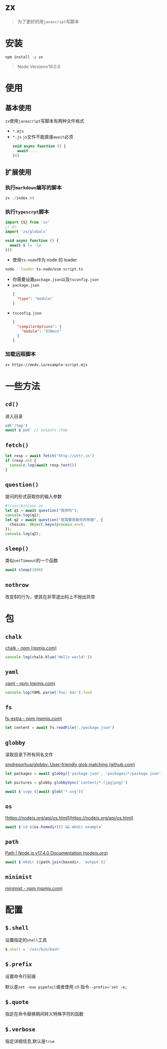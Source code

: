 # zx

> 为了更好的用`javascript`写脚本

# 安装

```Bash
npm install -g zx
```

> Node Version≥16.0.0

# 使用

## 基本使用

`zx`使用`javascript`写脚本有两种文件格式

- `*.mjs`
- `*.js`
  `js`文件不能直接`await`必须
  ```JavaScript
  void async function () {
    await ...
  }()
  ```

## 扩展使用

### 执行`markdown`编写的脚本

```JavaScript
zx ./index.md
```

### 执行`typescrpt`脚本

```TypeScript
import {$} from 'zx'
// Or
import 'zx/globals'

void async function () {
  await $`ls -la`
}()
```

- 使用`ts-node`作为 node 的 loader

```Bash
node --loader ts-node/esm script.ts
```

- 你需要设置`package.json`以及`tsconfig.json`
- `package.json`
  ```JSON
  {
    "type": "module"
  }
  ```
- `tsconfig.json`
  ```JSON
  {
    "compilerOptions": {
      "module": "ESNext"
    }
  }
  ```

### 加载远程脚本

```Bash
zx https://medv.io/example-script.mjs
```

# 一些方法

## `cd()`

进入目录

```TypeScript
cd('/tmp')
await $`pwd` // outputs /tmp
```

## `fetch()`

```TypeScript
let resp = await fetch('http://wttr.in')
if (resp.ok) {
  console.log(await resp.text())
}
```

## `question()`

提问的形式获取你的输入参数

```TypeScript
#!/usr/bin/env zx
let q1 = await question("我帅吗");
console.log(q1);
let q2 = await question("我需要获取你的参数", {
  choices: Object.keys(process.env),
});
console.log(q2);

```

## `sleep()`

类似`setTimeout`的一个函数

```TypeScript
await sleep(1000)

```

## `nothrow`

改变$的行为，使其在非零退出码上不抛出异常

# 包

## `chalk`

[chalk - npm (npmjs.com)](https://www.npmjs.com/package/chalk)

```TypeScript
console.log(chalk.blue('Hello world!'))
```

## `yaml`

[yaml - npm (npmjs.com)](https://www.npmjs.com/package/yaml)

```TypeScript
console.log(YAML.parse('foo: bar').foo)
```

## `fs`

[fs-extra - npm (npmjs.com)](https://www.npmjs.com/package/fs-extra)

```TypeScript
let content = await fs.readFile('./package.json')
```

## `globby`

读取目录下所有同名文件

[sindresorhus/globby: User-friendly glob matching (github.com)](https://github.com/sindresorhus/globby)

```TypeScript
let packages = await globby(['package.json', 'packages/*/package.json'])

let pictures = globby.globbySync('content/*.(jpg|png)')
```

```TypeScript
await $`svgo ${await glob('*.svg')}`
```

## `os`

[https://nodejs.org/api/os.html](https://nodejs.org/api/os.html)

```TypeScript
await $`cd ${os.homedir()} && mkdir example`
```

## `path`

[Path | Node.js v17.4.0 Documentation (nodejs.org)](https://nodejs.org/api/path.html)

```TypeScript
await $`mkdir ${path.join(basedir, 'output')}`
```

## `minimist`

[minimist - npm (npmjs.com)](https://www.npmjs.com/package/minimist)

# 配置

## `$.shell`

设置指定的`shell`工具

```TypeScript
$.shell = '/usr/bin/bash'
```

## `$.prefix`

设置命令行前缀

默认是`set -euo pipefail`或者使用 cli 指令`--prefix='set -e;`

## `$.quote`

指定在命令替换期间转义特殊字符的函数

## `$.verbose`

指定详细信息,默认是`true`
